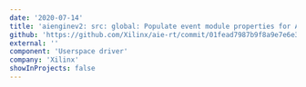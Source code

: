 ```yaml
---
date: '2020-07-14'
title: 'aienginev2: src: global: Populate event module properties for AIEML'
github: 'https://github.com/Xilinx/aie-rt/commit/01fead7987b9f8a9e7e6e304cf46949b1eb06ff5'
external: ''
component: 'Userspace driver'
company: 'Xilinx'
showInProjects: false
---
```

